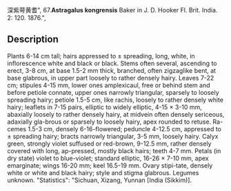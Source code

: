 深紫萼黄耆",
67.**Astragalus kongrensis** Baker in J. D. Hooker Fl. Brit. India. 2: 120. 1876.",

## Description
Plants 6-14 cm tall; hairs appressed to ± spreading, long, white, in inflorescence white and black or black. Stems often several, ascending to erect, 3-8 cm, at base 1.5-2 mm thick, branched, often zigzaglike bent, at base glabrous, in upper part loosely to rather densely hairy. Leaves 7-22 cm; stipules 4-15 mm, lower ones amplexicaul, free or behind stem and before petiole connate, upper ones narrowly triangular, sparsely to loosely spreading hairy; petiole 1.5-5 cm, like rachis, loosely to rather densely white hairy; leaflets in 7-15 pairs, elliptic to widely elliptic, 4-15 × 3-10 mm, abaxially loosely to rather densely hairy, at midvein often densely sericeous, adaxially gla-brous or sparsely to loosely hairy, apex rounded to retuse. Ra-cemes 1.5-3 cm, densely 6-16-flowered; peduncle 4-12.5 cm, appressed to ± spreading hairy; bracts narrowly triangular, 3-5 mm, loosely hairy. Calyx green, strongly violet suffused or red-brown, 9-12.5 mm, rather densely covered with long, ap-pressed, mostly black hairs; teeth 4-7 mm. Petals (in dry state) violet to blue-violet; standard elliptic, 16-26 × 7-10 mm, apex emarginate; wings 16-20 mm; keel 16.5-19 mm. Ovary stipi-tate, densely white or white and black hairy; style and stigma glabrous. Legumes unknown.
  "Statistics": "Sichuan, Xizang, Yunnan [India (Sikkim)].
